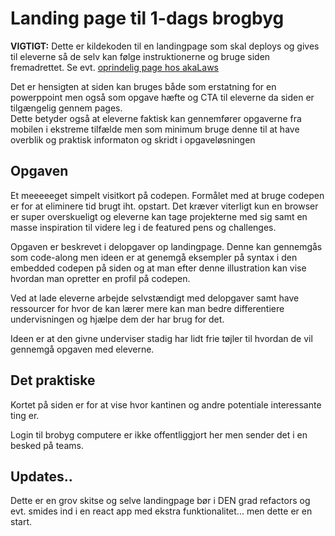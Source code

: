 # Landing page til 1-dags brogbyg
**VIGTIGT:** Dette er kildekoden til en landingpage som skal deploys og gives til eleverne så de selv kan følge instruktionerne og bruge siden fremadrettet. Se evt. [oprindelig page hos akaLaws](https://akalaws.github.io/oneday-workshop/)

Det er hensigten at siden kan bruges både som erstatning for en powerppoint men også som opgave hæfte og CTA til eleverne da siden er tilgængelig gennem pages.  
Dette betyder også at eleverne faktisk kan gennemfører opgaverne fra mobilen i ekstreme tilfælde men som minimum bruge denne til at have overblik og praktisk informaton og skridt i opgaveløsningen

## Opgaven
Et meeeeeget simpelt visitkort på codepen. Formålet med at bruge codepen er for at eliminere tid brugt iht. opstart. Det kræver viterligt kun en browser er super overskueligt og eleverne kan tage projekterne med sig samt en masse inspiration til videre leg i de featured pens og challenges. 


Opgaven er beskrevet i delopgaver op landingpage. Denne kan gennemgås som code-along men ideen er at genemgå eksempler på syntax i den embedded codepen på siden og at man efter denne illustration kan vise hvordan man opretter en profil på codepen. 


Ved at lade eleverne arbejde selvstændigt med delopgaver samt have ressourcer for hvor de kan lærer mere kan man bedre differentiere undervisningen og hjælpe dem der har brug for det. 

Ideen er at den givne underviser stadig har lidt frie tøjler til hvordan de vil gennemgå opgaven med eleverne. 

## Det praktiske
Kortet på siden er for at vise hvor kantinen og andre potentiale interessante ting er. 

Login til brobyg computere er ikke offentliggjort her men sender det i en besked på teams.

## Updates..
Dette er en grov skitse og selve landingpage bør i DEN grad refactors og evt. smides ind i en react app med ekstra funktionalitet... men dette er en start. 

